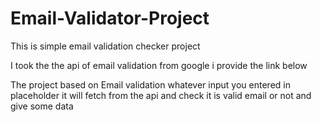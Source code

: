 # Email-Validator-Project
This is simple email validation checker project

I took the the api of email validation from google i provide the link below 

The project based on Email validation whatever input you entered in placeholder it will fetch from the api and check it is valid email or not and give some data
